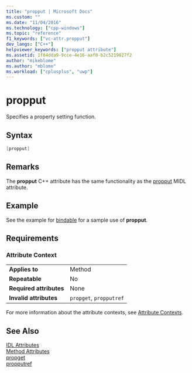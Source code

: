 ```yaml
---
title: "propput | Microsoft Docs"
ms.custom: ""
ms.date: "11/04/2016"
ms.technology: ["cpp-windows"]
ms.topic: "reference"
f1_keywords: ["vc-attr.propput"]
dev_langs: ["C++"]
helpviewer_keywords: ["propput attribute"]
ms.assetid: 1f84dda9-9cce-4e16-aaf0-b2c5219827f2
author: "mikeblome"
ms.author: "mblome"
ms.workload: ["cplusplus", "uwp"]
---
```

# propput

Specifies a property setting function.

## Syntax

```cpp
[propput]
```

## Remarks

The **propput** C++ attribute has the same functionality as the [propput](http://msdn.microsoft.com/library/windows/desktop/aa367146) MIDL attribute.

## Example

See the example for [bindable](../windows/bindable.md) for a sample use of **propput**.

## Requirements

### Attribute Context

|||
|-|-|
|**Applies to**|Method|
|**Repeatable**|No|
|**Required attributes**|None|
|**Invalid attributes**|`propget`, `propputref`|

For more information about the attribute contexts, see [Attribute Contexts](../windows/attribute-contexts.md).

## See Also

[IDL Attributes](../windows/idl-attributes.md)  
[Method Attributes](../windows/method-attributes.md)  
[propget](../windows/propget.md)  
[propputref](../windows/propputref.md)